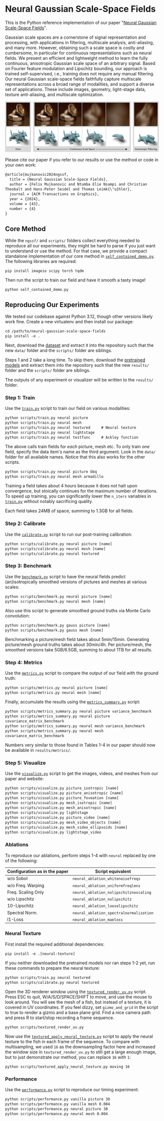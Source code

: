 # Neural Gaussian Scale-Space Fields

This is the Python reference implementation of our paper
"[Neural Gaussian Scale-Space Fields](https://neural-gaussian-scale-space-fields.mpi-inf.mpg.de)".

Gaussian scale spaces are a cornerstone of signal representation and processing, with applications in filtering,
multiscale analysis, anti-aliasing, and many more. However, obtaining such a scale space is costly and cumbersome, in
particular for continuous representations such as neural fields. We present an efficient and lightweight method to learn
the fully continuous, anisotropic Gaussian scale space of an arbitrary signal. Based on Fourier feature modulation and
Lipschitz bounding, our approach is trained self-supervised, i.e., training does not require any manual filtering. Our
neural Gaussian scale-space fields faithfully capture multiscale representations across a broad range of modalities, and
support a diverse set of applications. These include images, geometry, light-stage data, texture anti-aliasing, and
multiscale optimization.

![An image and a mesh that are (an)isotropically smoothed by our method.](teaser.jpg)

Please cite our paper if you refer to our results or use the method or code in your own work:

    @article{mujkanovic2024ngssf,
      title = {Neural Gaussian Scale-Space Fields},
      author = {Felix Mujkanovic and Ntumba Elie Nsampi and Christian Theobalt and Hans-Peter Seidel and Thomas Leimk{\"u}hler},
      journal = {ACM Transactions on Graphics},
      year = {2024},
      volume = {43},
      number = {4}
    }

## Core Method

While the `ngssf/` and `scripts/` folders collect everything needed to reproduce all our experiments, they might be hard
to parse if you just want to understand or use the method. For that case, we provide a compact standalone implementation
of our core method in [`self_contained_demo.py`](self_contained_demo.py). The following libraries are required:

    pip install imageio scipy torch tqdm

Then run the script to train our field and have it smooth a tasty image!

    python self_contained_demo.py

## Reproducing Our Experiments

We tested our codebase against Python 3.12, though other versions likely work fine. Create a new virtualenv and then
install our package:

    cd /path/to/neural-gaussian-scale-space-fields
    pip install -e .

Next, download the [dataset](https://neural-gaussian-scale-space-fields.mpi-inf.mpg.de/data.zip) and extract it into the
repository such that the new `data/` folder and the `scripts/` folder are siblings.

Steps 1 and 2 take a long time. To skip them, download the
[pretrained models](https://neural-gaussian-scale-space-fields.mpi-inf.mpg.de/models.zip) and extract them into the
repository such that the new `results/` folder and the `scripts/` folder are siblings.

The outputs of any experiment or visualizer will be written to the `results/` folder.

### Step 1: Train

Use the [`train.py`](scripts/train.py) script to train our field on various modalities:

    python scripts/train.py neural picture
    python scripts/train.py neural mesh
    python scripts/train.py neural textured     # Neural texture
    python scripts/train.py neural lightstage
    python scripts/train.py neural testfunc     # Ackley function

The above calls train fields for *each* picture, mesh etc. To only train one field, specify the data item's name as the
third argument. Look in the `data/` folder for all available names. Notice that this also works for the other scripts.

    python scripts/train.py neural picture bbq
    python scripts/train.py neural mesh armadillo

Training a field takes about 4 hours because it does not halt upon convergence, but stoically continues for the maximum
number of iterations. To speed up training, you can significantly lower the `n_iters` variables in
[`train.py`](scripts/train.py) without notably sacrificing quality.

Each field takes 24MB of space, summing to 1.3GB for all fields.

### Step 2: Calibrate

Use the [`calibrate.py`](scripts/calibrate.py) script to run our post-training calibration:

    python scripts/calibrate.py neural picture [name]
    python scripts/calibrate.py neural mesh [name]
    python scripts/calibrate.py neural textured

### Step 3: Benchmark

Use the [`benchmark.py`](scripts/benchmark.py) script to have the neural fields predict (an)isotropically smoothed
versions of pictures and meshes at various scales:

    python scripts/benchmark.py neural picture [name]
    python scripts/benchmark.py neural mesh [name]

Also use this script to generate smoothed ground truths via Monte Carlo convolution:

    python scripts/benchmark.py gauss picture [name]
    python scripts/benchmark.py gauss mesh [name]

Benchmarking a picture/mesh field takes about 5min/15min. Generating picture/mesh ground truths takes about 30min/4h.
Per picture/mesh, the smoothed versions take 5GB/6.5GB, summing to about 1TB for all results.

### Step 4: Metrics

Use the [`metrics.py`](scripts/metrics.py) script to compare the output of our field with the ground truth:

    python scripts/metrics.py neural picture [name]
    python scripts/metrics.py neural mesh [name]

Finally, accumulate the results using the [`metrics_summary.py`](scripts/metrics_summary.py) script:

    python scripts/metrics_summary.py neural picture variance_benchmark
    python scripts/metrics_summary.py neural picture covariance_matrix_benchmark
    python scripts/metrics_summary.py neural mesh variance_benchmark
    python scripts/metrics_summary.py neural mesh covariance_matrix_benchmark

Numbers very similar to those found in Tables 1-4 in our paper should now be available in `results/metrics/`.

### Step 5: Visualize

Use the [`visualize.py`](scripts/visualize.py) script to get the images, videos, and meshes from our paper and website:

    python scripts/visualize.py picture_isotropic [name]
    python scripts/visualize.py picture_anisotropic [name]
    python scripts/visualize.py picture_foveation [name]
    python scripts/visualize.py mesh_isotropic [name]
    python scripts/visualize.py mesh_anisotropic [name]
    python scripts/visualize.py lightstage
    python scripts/visualize.py picture_video [name]
    python scripts/visualize.py mesh_video_objects [name]
    python scripts/visualize.py mesh_video_ellipsoids [name]
    python scripts/visualize.py lightstage_video

### Ablations

To reproduce our ablations, perform steps 1-4 with `neural` replaced by one of the following:

| Configuration as in the paper | Script equivalent                       |
|-------------------------------|-----------------------------------------|
| w/o Sobol                     | `neural_ablation_whitenoisefreqs`       |
| w/o Freq. Warping             | `neural_ablation_uniformfreqlens`       |
| Freq. Scaling Only            | `neural_ablation_nolipschitznoscaling`  |
| w/o Lipschitz                 | `neural_ablation_nolipschitz`           |
| 10-Lipschitz                  | `neural_ablation_looselipschitz`        |
| Spectral Norm.                | `neural_ablation_spectralnormalization` |
| l1-Loss                       | `neural_ablation_maeloss`               |

### Neural Texture

First install the required additional dependencies:

    pip install -e .[neural-texture]

If you neither downloaded the pretrained models nor ran steps 1-2 yet, run these commands to prepare the neural texture:

    python scripts/train.py neural textured
    python scripts/calibrate.py neural textured

Open the 3D renderer window using the [`textured_render_uv.py`](scripts/textured_render_uv.py) script. Press ESC to
quit, W/A/S/D/SPACE/SHIFT to move, and use the mouse to look around. You will see the mesh of a fish, but instead of a
texture, it is covered in UV coordinates. If you feel dizzy, set `gizmo_and_grid` in the script to true to render a
gizmo and a base plane grid. Find a nice camera path and press R to start/stop recording a frame sequence.

    python scripts/textured_render_uv.py

Now use the [`textured_apply_neural_texture.py`](scripts/textured_apply_neural_texture.py) script to apply the neural
texture to the fish in each frame of the sequence. To compare with multisampling, we used `16` as the downsampling
factor here and increased the window size in `textured_render_uv.py` to still get a large enough image, but to just
demonstrate our method, you can replace `16` with `1`:

    python scripts/textured_apply_neural_texture.py moving 16

### Performance

Use the [`performance.py`](scripts/performance.py) script to reproduce our timing experiment:

    python scripts/performance.py vanilla picture 30
    python scripts/performance.py vanilla mesh 0.004
    python scripts/performance.py neural picture 30
    python scripts/performance.py neural mesh 0.004
